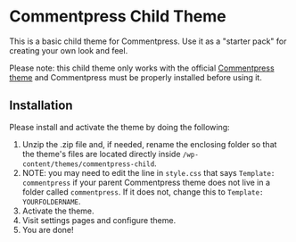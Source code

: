 Commentpress Child Theme
========================

This is a basic child theme for Commentpress. Use it as a "starter pack" for creating your own look and feel.

Please note: this child theme only works with the official [Commentpress theme](https://github.com/IFBook/CommentPressTheme) and Commentpress must be properly installed before using it.

## Installation ##

Please install and activate the theme by doing the following:

1. Unzip the .zip file and, if needed, rename the enclosing folder so that the theme's files are located directly inside `/wp-content/themes/commentpress-child`.
2. NOTE: you may need to edit the line in `style.css` that says `Template: commentpress` if your parent Commentpress theme does not live in a folder called `commentpress`. If it does not, change this to `Template: YOURFOLDERNAME`.
2. Activate the theme.
3. Visit settings pages and configure theme.
4. You are done!

